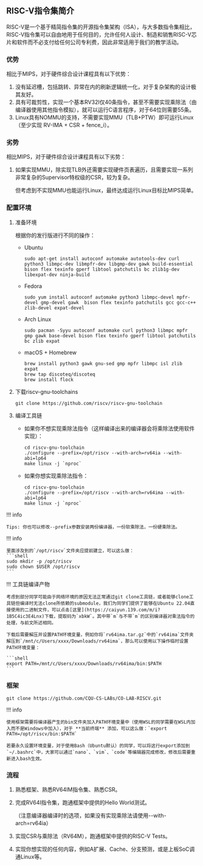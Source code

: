 ## RISC-V指令集简介

RISC-V是一个基于精简指令集的开源指令集架构（ISA），与大多数指令集相比，RISC-V指令集可以自由地用于任何目的，允许任何人设计、制造和销售RISC-V芯片和软件而不必支付给任何公司专利费，因此非常适用于我们的教学活动。

### 优势

相比于MIPS，对于硬件综合设计课程具有以下优势：

1. 没有延迟槽，包括跳转、异常在内的刷新逻辑统一化，对于复杂架构的设计极其友好。
2. 具有可裁剪性，实现一个基本RV32I仅40条指令，甚至不需要实现乘除法（由编译器使用其他指令模拟），就可以运行C语言程序，对于64位则需要55条。
3. Linux具有NOMMU的支持，不需要实现MMU（TLB+PTW）即可运行Linux（至少实现 RV-IMA + CSR + fence_i）。

### 劣势

相比MIPS，对于硬件综合设计课程具有以下劣势：

1. 如果实现MMU，除实现TLB外还需要实现硬件页表遍历，且需要实现一系列非常复杂的Supervisor特权级的CSR，较为复杂。
    
    但考虑到不实现MMU也能运行Linux，最终达成运行Linux目标比MIPS简单。

### 配置环境

1. 准备环境

    根据你的发行版进行不同的操作：

    - Ubuntu
        ```shell
        sudo apt-get install autoconf automake autotools-dev curl python3 libmpc-dev libmpfr-dev libgmp-dev gawk build-essential bison flex texinfo gperf libtool patchutils bc zlib1g-dev libexpat-dev ninja-build
        ```

    - Fedora
        ```shell
        sudo yum install autoconf automake python3 libmpc-devel mpfr-devel gmp-devel gawk  bison flex texinfo patchutils gcc gcc-c++ zlib-devel expat-devel
        ```

    - Arch Linux
        ```shell
        sudo pacman -Syyu autoconf automake curl python3 libmpc mpfr gmp gawk base-devel bison flex texinfo gperf libtool patchutils bc zlib expat
        ```

    - macOS + Homebrew

        ```shell
        brew install python3 gawk gnu-sed gmp mpfr libmpc isl zlib expat
        brew tap discoteq/discoteq
        brew install flock
        ```

2. 下载riscv-gnu-toolchains

    ```shell
    git clone https://github.com/riscv/riscv-gnu-toolchain
    ```

3. 编译工具链

    - 如果你不想实现乘除法指令（这样编译出来的编译器会将乘除法使用软件实现）：

        ```shell
        cd riscv-gnu-toolchain
        ./configure --prefix=/opt/riscv --with-arch=rv64ia --with-abi=lp64
        make linux -j `nproc`
        ```

    - 如果你想实现乘除法指令：

        ```shell
        cd riscv-gnu-toolchain
        ./configure --prefix=/opt/riscv --with-arch=rv64ima --with-abi=lp64
        make linux -j `nproc`
        ```

!!! info

    Tips: 你也可以修改--prefix参数安装两份编译器，一份软乘除法，一份硬乘除法。

!!! info

    里面涉及到的`/opt/riscv`文件夹应提前建立，可以这么做：
    ```shell
    sudo mkdir -p /opt/riscv
    sudo chown $USER /opt/riscv
    ```

!!! 工具链编译产物

    考虑到部分同学可能由于网络环境的原因无法正常通过git clone工具链，或者能够clone工具链但编译时无法clone所依赖的submodule，我们为同学们提供了能够在Ubuntu 22.04直接使用的二进制文件，可以点击[这里](https://caiyun.139.com/m/i?1B5C4ic3E4Lnx)下载，提取码为`xbkW`。其中带`m`与不带`m`的区别编译器对乘法指令的处理，与前文所述相同。

    下载后需要解压并设置PATH环境变量，例如你将`rv64ima.tar.gz`中的`rv64ima`文件夹解压到`/mnt/c/Users/xxxx/Downloads/rv64ima`，那么可以使用以下操作临时设置PATH环境变量：

    ```shell
    export PATH=/mnt/c/Users/xxxx/Downloads/rv64ima/bin:$PATH
    ```

### 框架

```shell
git clone https://github.com/CQU-CS-LABs/CO-LAB-RISCV.git
```

!!! info
    
    使用框架需要将编译器产生的bin文件夹加入PATH环境变量中（使用WSL的同学需要在WSL内加入而不是Windows中加入），对于 **当前终端** 添加，可以这么做：`export PATH=/opt/riscv/bin:$PATH`

    若要永久设置环境变量，对于使用Bash（Ubuntu默认）的同学，可以将这行export添加到`~/.bashrc`中，大家可以通过`nano`、`vim`、`code`等编辑器完成修改，修改后需要重新进入bash生效。

### 流程

1. 熟悉框架、熟悉RV64IM指令集、熟悉CSR。

2. 完成RV64I指令集，跑通框架中提供的Hello World测试。

    （注意编译器编译时的选项，如果没有实现乘除法请使用--with-arch=rv64ia）

3. 实现CSR与乘除法（RV64M），跑通框架中提供的RISC-V Tests。

4. 实现你想实现的任何内容，例如A扩展、Cache、分支预测，或是上板SoC调通Linux等。